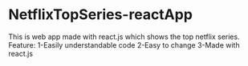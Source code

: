 # NetflixTopSeries-reactApp
This is web app made with react.js which shows the top netflix series.
Feature:
1-Easily understandable code
2-Easy to change
3-Made with react.js
